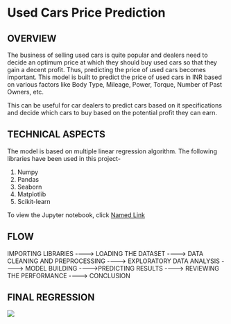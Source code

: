 # Used Cars Price Prediction

## OVERVIEW
The business of selling used cars is quite popular and dealers need to decide an optimum price at which they should buy used cars so that they gain a decent profit. Thus, predicting the price of used cars becomes important. This model is built to predict the price of used cars in INR based on various factors like Body Type, Mileage, Power, Torque, Number of Past Owners, etc. 

This can be useful for car dealers to predict cars based on it specifications and decide which cars to buy based on the potential profit they can earn.

## TECHNICAL ASPECTS

The model is based on multiple linear regression algorithm. 
The following libraries have been used in this project-
1. Numpy
2. Pandas
3. Seaborn
4. Matplotlib
5. Scikit-learn

To view the Jupyter notebook, click [Named Link](https://github.com/ayushmandurgapal/Used-Cars-Price-Prediction/blob/main/Linear%20Regression%20-%20Used%20Cars-Final.ipynb/ "here")

## FLOW
IMPORTING LIBRARIES ----> LOADING THE DATASET ----> DATA CLEANING AND PREPROCESSING ----> EXPLORATORY DATA ANALYSIS ----> MODEL BUILDING ---->PREDICTING RESULTS ----> REVIEWING THE PERFORMANCE ----> CONCLUSION

## FINAL REGRESSION

<img src="C:\Users\ayush\Downloads\Regression output.jpg">



